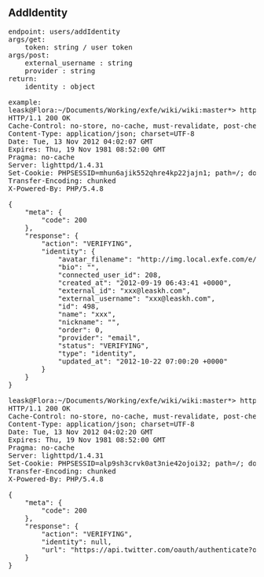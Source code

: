 ## AddIdentity

<pre>
endpoint: users/addIdentity
args/get:
    token: string / user token
args/post:
    external_username : string
    provider : string
return:
    identity : object

example:
leask@Flora:~/Documents/Working/exfe/wiki/wiki:master*> http -f post api.local.exfe.com/v2/users/208/addIdentity?token=8ffe646aba87e9f746f5502d6d43dfce596a4d3aa785561cafadbb8ac4a29990 external_username='xxx@leaskh.com' provider='email'
HTTP/1.1 200 OK
Cache-Control: no-store, no-cache, must-revalidate, post-check=0, pre-check=0
Content-Type: application/json; charset=UTF-8
Date: Tue, 13 Nov 2012 04:02:07 GMT
Expires: Thu, 19 Nov 1981 08:52:00 GMT
Pragma: no-cache
Server: lighttpd/1.4.31
Set-Cookie: PHPSESSID=mhun6ajik552qhre4kp22jajn1; path=/; domain=.exfe.com
Transfer-Encoding: chunked
X-Powered-By: PHP/5.4.8

{
    "meta": {
        "code": 200
    },
    "response": {
        "action": "VERIFYING",
        "identity": {
            "avatar_filename": "http://img.local.exfe.com/e/77/80_80_e77180a5f0d3f6022f2629b58dd83734.png",
            "bio": "",
            "connected_user_id": 208,
            "created_at": "2012-09-19 06:43:41 +0000",
            "external_id": "xxx@leaskh.com",
            "external_username": "xxx@leaskh.com",
            "id": 498,
            "name": "xxx",
            "nickname": "",
            "order": 0,
            "provider": "email",
            "status": "VERIFYING",
            "type": "identity",
            "updated_at": "2012-10-22 07:00:20 +0000"
        }
    }
}

leask@Flora:~/Documents/Working/exfe/wiki/wiki:master*> http -f post api.local.exfe.com/v2/users/208/addIdentity?token=8ffe646aba87e9f746f5502d6d43dfce596a4d3aa785561cafadbb8ac4a29990 provider='twitter'
HTTP/1.1 200 OK
Cache-Control: no-store, no-cache, must-revalidate, post-check=0, pre-check=0
Content-Type: application/json; charset=UTF-8
Date: Tue, 13 Nov 2012 04:02:20 GMT
Expires: Thu, 19 Nov 1981 08:52:00 GMT
Pragma: no-cache
Server: lighttpd/1.4.31
Set-Cookie: PHPSESSID=alp9sh3crvk0at3nie42ojoi32; path=/; domain=.exfe.com
Transfer-Encoding: chunked
X-Powered-By: PHP/5.4.8

{
    "meta": {
        "code": 200
    },
    "response": {
        "action": "VERIFYING",
        "identity": null,
        "url": "https://api.twitter.com/oauth/authenticate?oauth_token=VA59PkDsNqnLeroeEcGy0vgw1IaDv5tYqbhSNaWSJ0"
    }
}
</pre>
